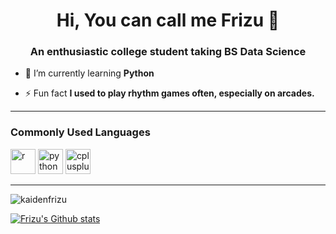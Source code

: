<h1 align="center">Hi, You can call me Frizu 👋</h1>
<h3 align="center">An enthusiastic college student taking BS Data Science</h3>

- 🌱 I’m currently learning **Python**

- ⚡ Fun fact **I used to play rhythm games often, especially on arcades.**

---
### Commonly Used Languages

<p align="left"><img src="https://cdn.jsdelivr.net/npm/simple-icons@v3/icons/r.svg" alt="r" width="40" height="40"/> <img src="https://devicons.github.io/devicon/devicon.git/icons/python/python-original.svg" alt="python" width="40" height="40"/> <img src="https://devicons.github.io/devicon/devicon.git/icons/cplusplus/cplusplus-original.svg" alt="cplusplus" width="40" height="40"/></p>

---
<p align="left"> <img src="https://komarev.com/ghpvc/?username=kaidenfrizu" alt="kaidenfrizu" /> </p>

[![Frizu's Github stats](https://github-readme-stats.vercel.app/api?username=KaidenFrizu)](https://github.com/anuraghazra/github-readme-stats)

